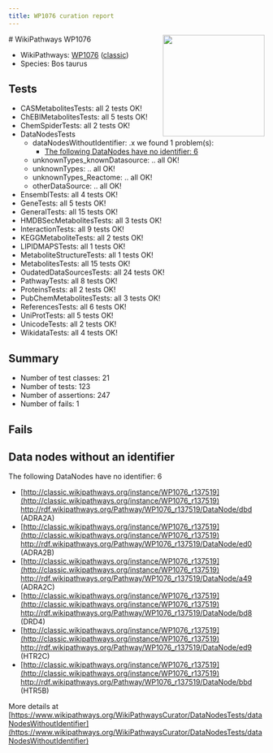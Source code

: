 ```yaml
---
title: WP1076 curation report
---
```


<img style="float: right; width: 200px" src="https://upload.wikimedia.org/wikipedia/commons/thumb/8/83/Wplogo_with_text_500.png/640px-Wplogo_with_text_500.png" />
# WikiPathways WP1076

* WikiPathways: [WP1076](https://wikipathways.org/pathways/WP1076) ([classic](https://classic.wikipathways.org/instance/WP1076))
* Species: Bos taurus
## Tests
* CASMetabolitesTests: all 2 tests OK!
* ChEBIMetabolitesTests: all 5 tests OK!
* ChemSpiderTests: all 2 tests OK!
* DataNodesTests
    * dataNodesWithoutIdentifier: .x we found 1 problem(s):
        * [The following DataNodes have no identifier: 6](#d2d32fa5)
    * unknownTypes_knownDatasource: .. all OK!
    * unknownTypes: .. all OK!
    * unknownTypes_Reactome: .. all OK!
    * otherDataSource: .. all OK!
* EnsemblTests: all 4 tests OK!
* GeneTests: all 5 tests OK!
* GeneralTests: all 15 tests OK!
* HMDBSecMetabolitesTests: all 3 tests OK!
* InteractionTests: all 9 tests OK!
* KEGGMetaboliteTests: all 2 tests OK!
* LIPIDMAPSTests: all 1 tests OK!
* MetaboliteStructureTests: all 1 tests OK!
* MetabolitesTests: all 15 tests OK!
* OudatedDataSourcesTests: all 24 tests OK!
* PathwayTests: all 8 tests OK!
* ProteinsTests: all 2 tests OK!
* PubChemMetabolitesTests: all 3 tests OK!
* ReferencesTests: all 6 tests OK!
* UniProtTests: all 5 tests OK!
* UnicodeTests: all 2 tests OK!
* WikidataTests: all 4 tests OK!


## Summary

* Number of test classes: 21
* Number of tests: 123
* Number of assertions: 247
* Number of fails: 1

## Fails

<a name="d2d32fa5" />

## Data nodes without an identifier

The following DataNodes have no identifier: 6

* [http://classic.wikipathways.org/instance/WP1076_r137519](http://classic.wikipathways.org/instance/WP1076_r137519) http://rdf.wikipathways.org/Pathway/WP1076_r137519/DataNode/dbd (ADRA2A)
* [http://classic.wikipathways.org/instance/WP1076_r137519](http://classic.wikipathways.org/instance/WP1076_r137519) http://rdf.wikipathways.org/Pathway/WP1076_r137519/DataNode/ed0 (ADRA2B)
* [http://classic.wikipathways.org/instance/WP1076_r137519](http://classic.wikipathways.org/instance/WP1076_r137519) http://rdf.wikipathways.org/Pathway/WP1076_r137519/DataNode/a49 (ADRA2C)
* [http://classic.wikipathways.org/instance/WP1076_r137519](http://classic.wikipathways.org/instance/WP1076_r137519) http://rdf.wikipathways.org/Pathway/WP1076_r137519/DataNode/bd8 (DRD4)
* [http://classic.wikipathways.org/instance/WP1076_r137519](http://classic.wikipathways.org/instance/WP1076_r137519) http://rdf.wikipathways.org/Pathway/WP1076_r137519/DataNode/ed9 (HTR2C)
* [http://classic.wikipathways.org/instance/WP1076_r137519](http://classic.wikipathways.org/instance/WP1076_r137519) http://rdf.wikipathways.org/Pathway/WP1076_r137519/DataNode/bbd (HTR5B)


More details at [https://www.wikipathways.org/WikiPathwaysCurator/DataNodesTests/dataNodesWithoutIdentifier](https://www.wikipathways.org/WikiPathwaysCurator/DataNodesTests/dataNodesWithoutIdentifier)

